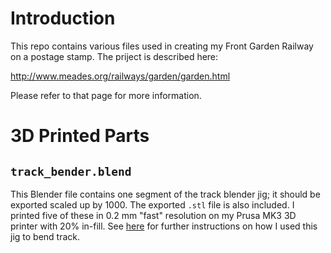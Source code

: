 # Introduction

This repo contains various files used in creating my Front Garden Railway on a postage stamp.  The priject is described here:

http://www.meades.org/railways/garden/garden.html

Please refer to that page for more information.

# 3D Printed Parts

## `track_bender.blend`
This Blender file contains one segment of the track blender jig; it should be exported scaled up by 1000.  The exported `.stl` file is also included.  I printed five of these in 0.2 mm "fast" resolution on my Prusa MK3 3D printer with 20% in-fill.  See [here](http://www.meades.org/railways/garden/garden.html#rail_preparation) for further instructions on how I used this jig to bend track.